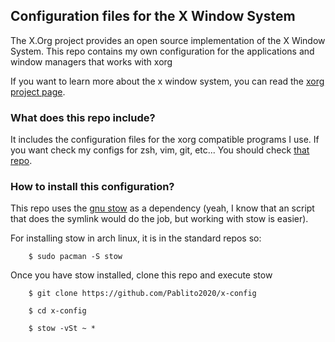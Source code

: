 ## Configuration files for the X Window System
The X.Org project provides an open source implementation of the X Window System. This repo contains my own configuration for the applications and window managers that works with xorg

If you want to learn more about the x window system, you can read the [xorg project page](https://www.x.org/wiki/).

### What does this repo include?
It includes the configuration files for the xorg compatible programs I use. If you want check my configs for zsh, vim, git, etc... 
You should check [that repo](https://github.com/Pablito2020/dotfiles).

### How to install this configuration?
This repo uses the [gnu stow](https://www.gnu.org/software/stow/) as a dependency (yeah, I know that an script that does the symlink would do the job, but working with stow is easier).

For installing stow in arch linux, it is in the standard repos so:

        $ sudo pacman -S stow

Once you have stow installed, clone this repo and execute stow

        $ git clone https://github.com/Pablito2020/x-config
        
        $ cd x-config
        
        $ stow -vSt ~ * 
